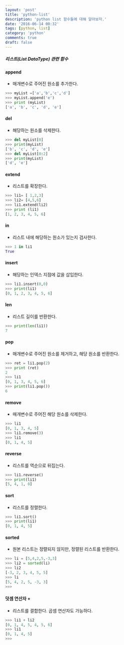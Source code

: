 ```yaml
---
layout: 'post'
title: 'python-list'
description: 'python list 함수들에 대해 알아보자.'
date: '2016-06-14 00:32'
tags: [python, list]
category: 'python'
comments: true
draft: false
---
```


##### 리스트(List DataType) 관련 함수

#### append

- 매개변수로 주어진 원소를 추가한다.

```python
>>> myList =['a','b','c','d']
>>> myList.append('e')
>>> print (myList)
['a', 'b', 'c', 'd', 'e']
```

#### del

- 해당하는 원소를 삭제한다.

```python
>>> del myList[0]
>>> print(myList)
['b', 'c', 'd', 'e']
>>> del myList[0:2]
>>> print(myList)
['d', 'e']
```

#### extend

- 리스트를 확장한다.

```python
>>> li1= [ 1,2,3]
>>> li2= [4,5,6]
>>> li1.extend(li2)
>>> print (li1)
[1, 2, 3, 4, 5, 6]
```

#### in

- 리스트 내에 해당하는 원소가 있는지 검사한다.

```python
>>> 1 in li1
True
```

#### insert

- 해당하는 인덱스 지점에 값을 삽입한다.

```python
>>> li1.insert(0,0)
>>> print(li1)
[0, 1, 2, 3, 4, 5, 6]
```

#### len

- 리스트 길이를 반환한다.

```python
>>> print(len(li1))
7
```

#### pop

- 매개변수로 주어진 원소를 제거하고, 해당 원소를 반환한다.

```python
>>> ret = li1.pop(2)
>>> print (ret)
2
>>> li1
[0, 1, 3, 4, 5, 6]
>>> print(li1.pop())
6
```

#### remove

- 매개변수로 주어진 해당 원소를 삭제한다.

```python
>>> li1
[0, 1, 3, 4, 5]
>>> li1.remove(3)
>>> li1
[0, 1, 4, 5]
```

#### reverse

- 리스트를 역순으로 뒤집는다.

```python
>>> li1.reverse()
>>> print(li1)
[5, 4, 1, 0]
```

#### sort

- 리스트를 정렬한다.

```python
>>> li1.sort()
>>> print(li1)
[0, 1, 4, 5]
```

#### sorted

- 원본 리스트는 정렬되지 않지만, 정렬된 리스트를 반환한다.

```python
>>> li = [5,4,2,5,-3,3]
>>> li2 = sorted(li)
>>> li2
[-3, 2, 3, 4, 5, 5]
>>> li
[5, 4, 2, 5, -3, 3]
>>>
```

#### 덧셈 연산자 +

- 리스트를 결합한다. 곱셈 연산자도 가능하다.

```python
>>> li1 + li2
[0, 1, 4, 5, 4, 5, 6]
>>> li1
[0, 1, 4, 5]
>>>
```
